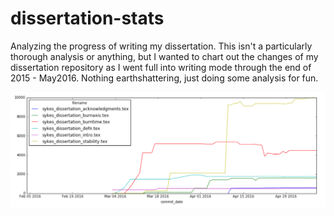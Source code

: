 # dissertation-stats
Analyzing the progress of writing my dissertation.  This isn't a particularly thorough analysis or anything, but I wanted to chart out the changes of my dissertation repository as I went full into writing mode through the end of 2015 - May2016.  Nothing earthshattering, just doing some analysis for fun.

![Pretty picture](dissertation_commit_chart.png)
